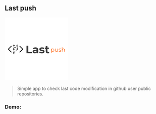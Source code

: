 ## Last push
![](./img/logo.png)
> Simple app to check last code modification in github user public repositories.

### Demo:



